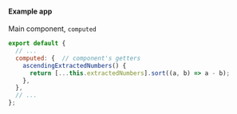 #### Example app

Main component, `computed`

```js
export default {
  // ...
  computed: {  // component's getters
    ascendingExtractedNumbers() {
      return [...this.extractedNumbers].sort((a, b) => a - b);
    },
  },
  // ...
};
```

<aside class="notes">
</aside>
